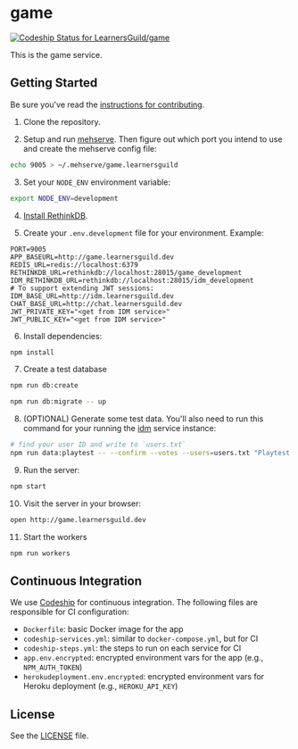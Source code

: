 # game

[ ![Codeship Status for LearnersGuild/game](https://codeship.com/projects/8ee1a1d0-17e4-0134-1d69-2a776fb5d411/status?branch=master)](https://codeship.com/projects/158610)

This is the game service.

## Getting Started

Be sure you've read the [instructions for contributing](./CONTRIBUTING.md).

1. Clone the repository.

2. Setup and run [mehserve][mehserve]. Then figure out which port you intend to use and create the mehserve config file:

```bash
echo 9005 > ~/.mehserve/game.learnersguild
```

3. Set your `NODE_ENV` environment variable:

```bash
export NODE_ENV=development
```

4. [Install RethinkDB][install-rethinkdb].

5. Create your `.env.development` file for your environment. Example:

```
PORT=9005
APP_BASEURL=http://game.learnersguild.dev
REDIS_URL=redis://localhost:6379
RETHINKDB_URL=rethinkdb://localhost:28015/game_development
IDM_RETHINKDB_URL=rethinkdb://localhost:28015/idm_development
# To support extending JWT sessions:
IDM_BASE_URL=http://idm.learnersguild.dev
CHAT_BASE_URL=http://chat.learnersguild.dev
JWT_PRIVATE_KEY="<get from IDM service>"
JWT_PUBLIC_KEY="<get from IDM service>"
```

6. Install dependencies:

```bash
npm install
```

7. Create a test database

```bash
npm run db:create
```

```bash
npm run db:migrate -- up
```

8. (OPTIONAL) Generate some test data. You'll also need to run this command for your running the [idm][idm] service instance:

```bash
# find your user ID and write to `users.txt`
npm run data:playtest -- --confirm --votes --users=users.txt "Playtest Chapter"
```

9. Run the server:

```bash
npm start
```

10. Visit the server in your browser:

```bash
open http://game.learnersguild.dev
```

11. Start the workers

```bash
npm run workers
```

## Continuous Integration

We use [Codeship](https://codeship.com/) for continuous integration. The following files are responsible for CI configuration:

- `Dockerfile`: basic Docker image for the app
- `codeship-services.yml`: similar to `docker-compose.yml`, but for CI
- `codeship-steps.yml`: the steps to run on each service for CI
- `app.env.encrypted`: encrypted environment vars for the app (e.g., `NPM_AUTH_TOKEN`)
- `herokudeployment.env.encrypted`: encrypted environment vars for Heroku deployment (e.g., `HEROKU_API_KEY`)


## License

See the [LICENSE](./LICENSE) file.


[idm]: https://github.com/LearnersGuild/idm
[github-register-application]: https://github.com/settings/applications/new
[install-rethinkdb]: https://www.rethinkdb.com/docs/install/
[mehserve]: https://github.com/timecounts/mehserve
